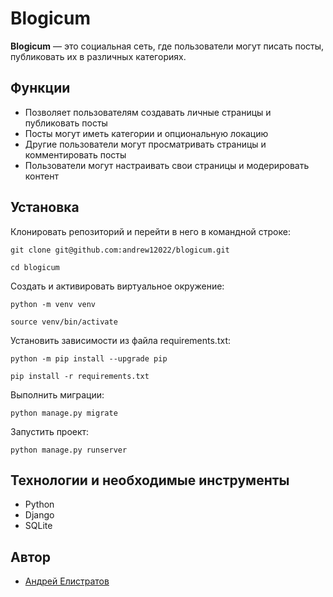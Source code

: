 # Blogicum

**Blogicum** — это социальная сеть, где пользователи могут писать посты, публиковать их в различных категориях.

## Функции

- Позволяет пользователям создавать личные страницы и публиковать посты
- Посты могут иметь категории и опциональную локацию
- Другие пользователи могут просматривать страницы и комментировать посты
- Пользователи могут настраивать свои страницы и модерировать контент

## Установка

Клонировать репозиторий и перейти в него в командной строке:

```
git clone git@github.com:andrew12022/blogicum.git
```

```
cd blogicum
```

Cоздать и активировать виртуальное окружение:

```
python -m venv venv
```

```
source venv/bin/activate
```

Установить зависимости из файла requirements.txt:

```
python -m pip install --upgrade pip
```

```
pip install -r requirements.txt
```

Выполнить миграции:

```
python manage.py migrate
```

Запустить проект:

```
python manage.py runserver
```

## Технологии и необходимые инструменты
- Python
- Django
- SQLite

## Автор
- [Андрей Елистратов](https://github.com/andrew12022)
